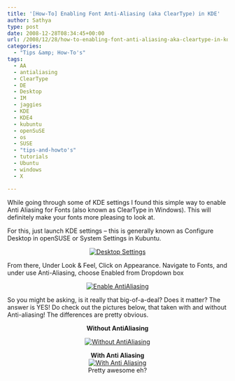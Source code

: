```yaml
---
title: '[How-To] Enabling Font Anti-Aliasing (aka ClearType) in KDE'
author: Sathya
type: post
date: 2008-12-28T08:34:45+00:00
url: /2008/12/28/how-to-enabling-font-anti-aliasing-aka-cleartype-in-kde/
categories:
  - "Tips &amp; How-To's"
tags:
  - AA
  - antialiasing
  - ClearType
  - DE
  - Desktop
  - IM
  - jaggies
  - KDE
  - KDE4
  - kubuntu
  - openSuSE
  - os
  - SUSE
  - "tips-and-howto's"
  - tutorials
  - Ubuntu
  - windows
  - X

---
```

While going through some of KDE settings I found this simple way to enable Anti Aliasing for Fonts (also known as ClearType in Windows). This will definitely make your fonts more pleasing to look at.

For this, just launch KDE settings &#8211; this is generally known as Configure Desktop in openSUSE or System Settings in Kubuntu.

<!--more-->

<p style="text-align: center">
  <a href="https://sathyasays.com/wp-content/uploads/2008/12/desktopsettings.png"><img class="size-medium wp-image-639 aligncenter" title="Desktop Settings" src="https://sathyasays.com/wp-content/uploads/2008/12/desktopsettings-300x187.png" alt="Desktop Settings"   srcset="https://sathyasays.com/wp-content/uploads/2008/12/desktopsettings-300x187.png 300w, https://sathyasays.com/wp-content/uploads/2008/12/desktopsettings-1024x640.png 1024w, https://sathyasays.com/wp-content/uploads/2008/12/desktopsettings.png 1280w" sizes="(max-width: 300px) 100vw, 300px" /></a>
</p>

From there, Under Look & Feel, Click on Appearance. Navigate to Fonts, and under use Anti-Aliasing, choose Enabled from Dropdown box

<p style="text-align: center">
  <a href="https://sathyasays.com/wp-content/uploads/2008/12/enable-aa.png"><img class="size-medium wp-image-640 aligncenter" title="Enable AntiAliasing" src="https://sathyasays.com/wp-content/uploads/2008/12/enable-aa-300x187.png" alt="Enable AntiAliasing"   srcset="https://sathyasays.com/wp-content/uploads/2008/12/enable-aa-300x187.png 300w, https://sathyasays.com/wp-content/uploads/2008/12/enable-aa-1024x640.png 1024w, https://sathyasays.com/wp-content/uploads/2008/12/enable-aa.png 1280w" sizes="(max-width: 300px) 100vw, 300px" /></a>
</p>

So you might be asking, is it really that big-of-a-deal? Does it matter? The answer is YES! Do check out the pictures below, that taken with and without Anti-aliasing! The differences are pretty obvious.

<p style="text-align: center">
  <strong>Without AntiAliasing</strong>
</p>

<p style="text-align: center">
  <a href="https://sathyasays.com/wp-content/uploads/2008/12/without-aa.png"><img class="size-medium wp-image-641 aligncenter" title="Without AntiAliasing" src="https://sathyasays.com/wp-content/uploads/2008/12/without-aa-300x187.png" alt="Without AntiAliasing"   srcset="https://sathyasays.com/wp-content/uploads/2008/12/without-aa-300x187.png 300w, https://sathyasays.com/wp-content/uploads/2008/12/without-aa-1024x640.png 1024w, https://sathyasays.com/wp-content/uploads/2008/12/without-aa.png 1280w" sizes="(max-width: 300px) 100vw, 300px" /></a>
</p>

<p style="text-align: center;">
  <strong>With Anti Aliasing</strong><br /> <a href="https://sathyasays.com/wp-content/uploads/2008/12/with-aa.png"><img class="size-medium wp-image-642 aligncenter" title="With Anti Aliasing" src="https://sathyasays.com/wp-content/uploads/2008/12/with-aa-300x187.png" alt="With Anti Aliasing"   srcset="https://sathyasays.com/wp-content/uploads/2008/12/with-aa-300x187.png 300w, https://sathyasays.com/wp-content/uploads/2008/12/with-aa-1024x640.png 1024w, https://sathyasays.com/wp-content/uploads/2008/12/with-aa.png 1280w" sizes="(max-width: 300px) 100vw, 300px" /></a><br /> Pretty awesome eh?
</p>
